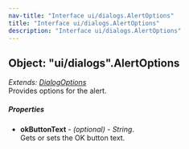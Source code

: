 ```yaml
---
nav-title: "Interface ui/dialogs.AlertOptions"
title: "Interface ui/dialogs.AlertOptions"
description: "Interface ui/dialogs.AlertOptions"
---
```

## Object: "ui/dialogs".AlertOptions  
_Extends:_ [_DialogOptions_](../../ui/dialogs/DialogOptions.md)  
Provides options for the alert.

##### Properties
 - **okButtonText** - _(optional)_ - _String_.    
  Gets or sets the OK button text.